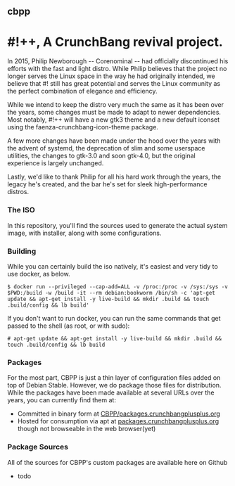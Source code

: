 ## cbpp
# #!++, A CrunchBang revival project.

In 2015, Philip Newborough -- Corenominal -- had officially discontinued his efforts with the fast and light distro. While Philip believes that the project no longer serves the Linux space in the way he had originally intended, we believe that #! still has great potential and serves the Linux community as the perfect combination of elegance and efficiency.

While we intend to keep the distro very much the same as it has been over the years, some changes must be made to adapt to newer dependencies. Most notably, #!++ will have a new gtk3 theme and a new default iconset using the faenza-crunchbang-icon-theme package.

A few more changes have been made under the hood over the years with the advent of systemd, the deprecation of slim and some userspace utilities, the changes to gtk-3.0 and soon gtk-4.0, but the original experience is largely unchanged.

Lastly, we'd like to thank Philip for all his hard work through the years, the legacy he's created, and the bar he's set for sleek high-performance distros.

### The ISO

In this repository, you'll find the sources used to generate the actual system image, with installer, along with some configurations.

### Building

While you can certainly build the iso natively, it's easiest and very tidy to use docker, as below.

```
$ docker run --privileged --cap-add=ALL -v /proc:/proc -v /sys:/sys -v $PWD:/build -w /build -it --rm debian:bookworm /bin/sh -c 'apt-get update && apt-get install -y live-build && mkdir .build && touch .build/config && lb build'
```

If you don't want to run docker, you can run the same commands that get passed to the shell (as root, or with sudo):

```
# apt-get update && apt-get install -y live-build && mkdir .build && touch .build/config && lb build
```

### Packages

For the most part, CBPP is just a thin layer of configuration files added on top of Debian Stable. However, we do package those files for distribution. While the packages have been made available at several URLs over the years, you can currently find them at:

- Committed in binary form at [CBPP/packages.crunchbangplusplus.org](https://github.com/CBPP/packages.crunchbangplusplus.org)
- Hosted for consumption via apt at [packages.crunchbangplusplus.org](packages.crunchbangplusplus.org) though not browseable in the web browser(yet)

### Package Sources

All of the sources for CBPP's custom packages are available here on Github

- todo

